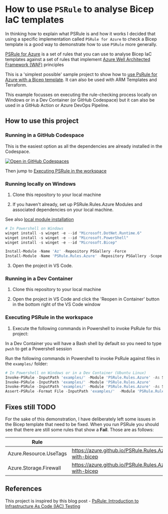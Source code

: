 ﻿# How to use `PSRule` to analyse Bicep IaC templates #

In thinking how to explain what PSRule is and how it works I decided that using a specific implementation called `PSRule for Azure` to check a Bicep template is a good way to demonstrate how to use `PSRule` more generally.

[PSRule for Azure](https://azure.github.io/PSRule.Rules.Azure/about/) is a set of rules that you can use to analyse Bicep IaC templates against a set of rules that implement [Azure Well Architected Framework (WAF)](https://learn.microsoft.com/azure/architecture/framework/) principles

This is a 'simplest possible' sample project to show how to [use PsRule for Azure with a Bicep template](https://azure.github.io/PSRule.Rules.Azure/using-bicep/). It can also be used with ARM Templates and Terraform.

This example focusses on executing the rule-checking process locally on Windows or in a Dev Container (or GitHub Codespace) but it can also be used in a GitHub Action or Azure DevOps Pipeline.

## How to use this project ##

### Running in a GitHub Codespace ###

This is the easiest option as all the dependencies are already installed in the Codespace.

[![Open in GitHub Codespaces](https://github.com/codespaces/badge.svg)](https://codespaces.new/qnrl/PsRule-Demo?quickstart=1)

Then jump to [Executing PSRule in the workspace](#executing-psrule-in-the-workspace)

### Running locally on Windows ###

1. Clone this repository to your local machine

2. If you haven't already, set up PSRule.Rules.Azure Modules and associated dependencies on your local machine.

  See also [local module installation](https://azure.github.io/PSRule.Rules.Azure/install-instructions/?WT.mc_id=modinfra-72253-socuff#getting-the-modules)

  ```powershell
  # In Powershell on Windows
  winget install -s winget -e --id "Microsoft.DotNet.Runtime.6"
  winget install -s winget -e --id "Microsoft.PowerShell"
  winget install -s winget -e --id "Microsoft.Bicep"

  Install-Module -Name 'Az' -Repository PSGallery -Force
  Install-Module -Name 'PSRule.Rules.Azure' -Repository PSGallery -Scope CurrentUser
  ```

3. Open the project in VS Code.


### Running in a Dev Container ###

1. Clone this repository to your local machine

2. Open the project in VS Code and click the 'Reopen in Container' button in the bottom right of the VS Code window


### Executing PSRule in the workspace ###

1. Execute the following commands in Powershell to invoke PsRule for this project:

  In a Dev Container you will have a Bash shell by default so you need to type `pwsh` to get a Powershell session

  Run the following commands in Powershell to invoke PsRule against files in the `examples/` folder:

  ```powershell
  # In Powershell on Windows or in a Dev Container (Ubuntu Linux)
  Invoke-PSRule -InputPath 'examples/' -Module 'PSRule.Rules.Azure' -As Summary
  Invoke-PSRule -InputPath 'examples/' -Module 'PSRule.Rules.Azure'
  Invoke-PSRule -InputPath 'examples/' -Module 'PSRule.Rules.Azure' -As Summary -OutputPath 'output/summary.json'
  Assert-PSRule -Format File -InputPath 'examples/'  -Module 'PSRule.Rules.Azure' -Outcome Fail, Error;
  ```

## Fixes still TODO ##

For the sake of this demonstration, I have deliberately left some issues in the Bicep template that need to be fixed. When you run PSRule you should see that there are still some rules that show a **Fail**. Those are as follows:

|          Rule          |                                             Reference                                              |
| ---------------------- | -------------------------------------------------------------------------------------------------- |
| Azure.Resource.UseTags | <https://azure.github.io/PSRule.Rules.Azure/en/rules/Azure.Resource.UseTags/#configure-with-bicep> |
| Azure.Storage.Firewall | <https://azure.github.io/PSRule.Rules.Azure/en/rules/Azure.Storage.Firewall/#configure-with-bicep> |

## References ##

This project is inspired by this blog post - [PsRule: Introduction to Infrastructure As Code (IAC) Testing](https://techcommunity.microsoft.com/t5/itops-talk-blog/psrule-introduction-to-infrastructure-as-code-iac-testing/ba-p/3580746)
